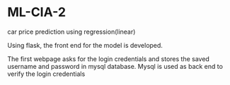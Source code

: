 # ML-CIA-2
car price prediction using regression(linear)

Using flask, the front end for the model is developed.

The first webpage asks for the login credentials and stores the saved username and password in mysql database. Mysql is used as back end to verify the login credentials
